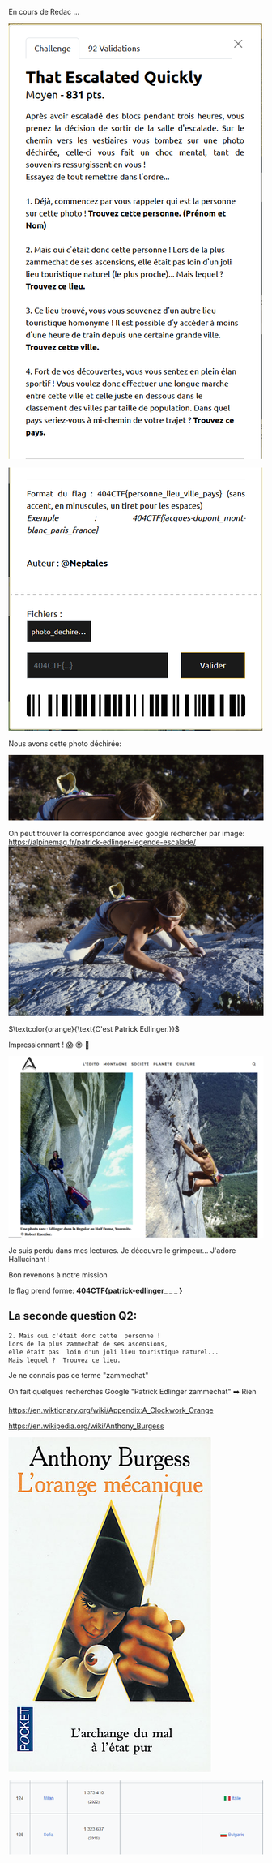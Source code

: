 En cours de Redac ...

![01](https://github.com/ReZ3R0/404CTF-2024/blob/main/Images/That_Escalated_Quickly/TEQ000.png?raw=true)

![02](https://github.com/ReZ3R0/404CTF-2024/blob/main/Images/That_Escalated_Quickly/TEQ001.png?raw=true)

Nous avons cette photo déchirée:

![03](https://github.com/ReZ3R0/404CTF-2024/blob/main/Images/That_Escalated_Quickly/PhotoD.png?raw=true)

On peut trouver la correspondance avec google rechercher par image:
https://alpinemag.fr/patrick-edlinger-legende-escalade/
![04](https://github.com/ReZ3R0/404CTF-2024/blob/main/Images/That_Escalated_Quickly/PhotoPasD.png?raw=true)

$\textcolor{orange}{\text{C'est Patrick Edlinger.}}$

Impressionnant ! :scream: :heart_eyes: 🤩

![Impr](https://github.com/ReZ3R0/404CTF-2024/blob/main/Images/That_Escalated_Quickly/Imp.png?raw=true)

Je suis perdu dans mes lectures. Je découvre le grimpeur... J'adore Hallucinant !

Bon revenons à notre mission

le flag prend forme: **404CTF{patrick-edlinger_ _ _ }**

## La seconde question Q2:
```
2. Mais oui c'était donc cette  personne !  
Lors de la plus zammechat de ses ascensions, 
elle était pas  loin d'un joli lieu touristique naturel... 
Mais lequel ?  Trouvez ce lieu.
```

Je ne connais pas ce terme "zammechat" 

On fait quelques recherches Google "Patrick Edlinger zammechat" :arrow_right: Rien


https://en.wiktionary.org/wiki/Appendix:A_Clockwork_Orange

https://en.wikipedia.org/wiki/Anthony_Burgess

![AB-OM](https://github.com/ReZ3R0/404CTF-2024/blob/main/Images/That_Escalated_Quickly/L-orange-mecanique.jpg?raw=true)



![05](https://github.com/ReZ3R0/404CTF-2024/blob/main/Images/That_Escalated_Quickly/wiki.png?raw=true)
